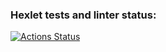 ### Hexlet tests and linter status:
[![Actions Status](https://github.com/FedorPereverzev/python-project-lvl2/workflows/hexlet-check/badge.svg)](https://github.com/FedorPereverzev/python-project-lvl2/actions)